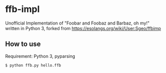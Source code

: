 # ffb-impl
Unofficial Implementation of "Foobar and Foobaz and Barbaz, oh my!" written in Python 3, forked from https://esolangs.org/wiki/User:Sgeo/ffbimp

## How to use

Requirement: Python 3, pyparsing
```
$ python ffb.py hello.ffb
```
